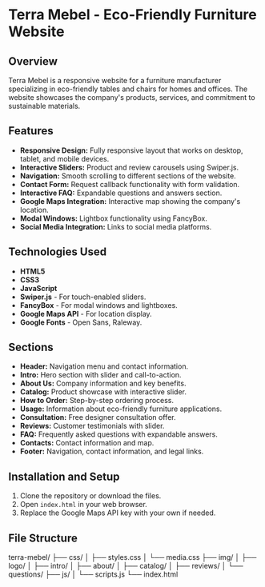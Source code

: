 # Terra Mebel - Eco-Friendly Furniture Website  

## Overview  
Terra Mebel is a responsive website for a furniture manufacturer specializing in eco-friendly tables and chairs for homes and offices. The website showcases the company's products, services, and commitment to sustainable materials.  

## Features  

- **Responsive Design:** Fully responsive layout that works on desktop, tablet, and mobile devices.  
- **Interactive Sliders:** Product and review carousels using Swiper.js.  
- **Navigation:** Smooth scrolling to different sections of the website.  
- **Contact Form:** Request callback functionality with form validation.  
- **Interactive FAQ:** Expandable questions and answers section.  
- **Google Maps Integration:** Interactive map showing the company's location.  
- **Modal Windows:** Lightbox functionality using FancyBox.  
- **Social Media Integration:** Links to social media platforms.  

## Technologies Used  

- **HTML5**  
- **CSS3**  
- **JavaScript**  
- **Swiper.js** - For touch-enabled sliders.  
- **FancyBox** - For modal windows and lightboxes.  
- **Google Maps API** - For location display.  
- **Google Fonts** - Open Sans, Raleway.  

## Sections  

- **Header:** Navigation menu and contact information.  
- **Intro:** Hero section with slider and call-to-action.  
- **About Us:** Company information and key benefits.  
- **Catalog:** Product showcase with interactive slider.  
- **How to Order:** Step-by-step ordering process.  
- **Usage:** Information about eco-friendly furniture applications.  
- **Consultation:** Free designer consultation offer.  
- **Reviews:** Customer testimonials with slider.  
- **FAQ:** Frequently asked questions with expandable answers.  
- **Contacts:** Contact information and map.  
- **Footer:** Navigation, contact information, and legal links.  

## Installation and Setup  

1. Clone the repository or download the files.  
2. Open `index.html` in your web browser.  
3. Replace the Google Maps API key with your own if needed.  

## File Structure  

terra-mebel/
├── css/
│   ├── styles.css
│   └── media.css
├── img/
│   ├── logo/
│   ├── intro/
│   ├── about/
│   ├── catalog/
│   ├── reviews/
│   └── questions/
├── js/
│   └── scripts.js
└── index.html
